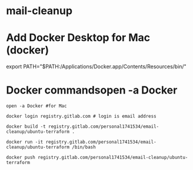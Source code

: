 # mail-cleanup

# Add Docker Desktop for Mac (docker)

export PATH="$PATH:/Applications/Docker.app/Contents/Resources/bin/"

# Docker commandsopen -a Docker

```
open -a Docker #for Mac

docker login registry.gitlab.com # login is email address

docker build -t registry.gitlab.com/personal1741534/email-cleanup/ubuntu-terraform .

docker run -it registry.gitlab.com/personal1741534/email-cleanup/ubuntu-terraform /bin/bash

docker push registry.gitlab.com/personal1741534/email-cleanup/ubuntu-terraform
```
